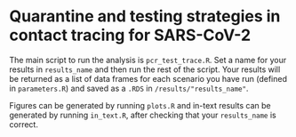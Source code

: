 # Quarantine and testing strategies in contact tracing for SARS-CoV-2

The main script to run the analysis is `pcr_test_trace.R`. Set a name for your results in `results_name` and then run the rest of the script. Your results will be returned as a list of data frames for each scenario you have run (defined in `parameters.R`) and saved as a `.RDS` in `/results/"results_name"`.

Figures can be generated by running `plots.R` and in-text results can be generated by running `in_text.R`, after checking that your `results_name` is correct.
